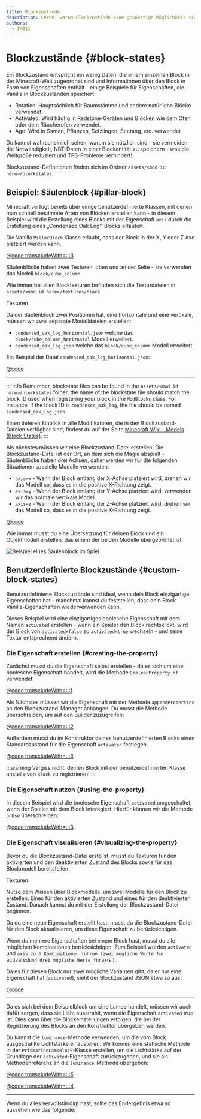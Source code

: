 ```yaml
---
title: Blockzustände
description: Lerne, warum Blockzustände eine großartige Möglichkeit sind, Funktionalität zu deinem Block hinzuzufügen.
authors:
  - IMB11
---
```


# Blockzustände {#block-states}

Ein Blockzustand entspricht ein wenig Daten, die einem einzelnen Block in der Minecraft-Welt zugeordnet sind und Informationen über den Block in Form von Eigenschaften enthält - einige Beispiele für Eigenschaften, die Vanilla in Blockzuständen speichert:

- Rotation: Hauptsächlich für Baumstämme und andere natürliche Blöcke verwendet.
- Activated: Wird häufig in Redstone-Geräten und Blöcken wie dem Ofen oder dem Räucherofen verwendet.
- Age: Wird in Samen, Pflanzen, Setzlingen, Seetang, etc. verwendet

Du kannst wahrscheinlich sehen, warum sie nützlich sind - sie vermeiden die Notwendigkeit, NBT-Daten in einer Blockentität zu speichern - was die Weltgröße reduziert und TPS-Probleme verhindert!

Blockzustand-Definitionen finden sich im Ordner `assets/<mod id here>/blockstates`.

## Beispiel: Säulenblock {#pillar-block}

<!-- Note: This example could be used for a custom recipe types guide, a condensor machine block with a custom "Condensing" recipe? -->

Minecraft verfügt bereits über einige benutzerdefinierte Klassen, mit denen man schnell bestimmte Arten von Blöcken erstellen kann - in diesem Beispiel wird die Erstellung eines Blocks mit der Eigenschaft `axis` durch die Erstellung eines „Condensed Oak Log“-Blocks erläutert.

Die Vanilla `PillarBlock` Klasse erlaubt, dass der Block in der X, Y oder Z Axe platziert werden kann.

@[code transcludeWith=:::3](@/reference/1.21/src/main/java/com/example/docs/block/ModBlocks.java)

Säulenblöcke haben zwei Texturen, oben und an der Seite - sie verwenden das Modell `block/cube_column`.

Wie immer bei allen Blocktexturen befinden sich die Texturdateien in `assets/<mod id here>/textures/block`.

<DownloadEntry visualURL="/assets/develop/blocks/blockstates_0_large.png" downloadURL="/assets/develop/blocks/condensed_oak_log_textures.zip">Texturen</DownloadEntry>

Da der Säulenblock zwei Positionen hat, eine horizontale und eine vertikale, müssen wir zwei separate Modelldateien erstellen:

- `condensed_oak_log_horizontal.json` welche das `block/cube_column_horizontal` Modell erweitert.
- `condensed_oak_log.json` welche das `block/cube_column` Modell erweitert.

Ein Beispiel der Datei `condensed_oak_log_horizontal.json`:

@[code](@/reference/1.21/src/main/resources/assets/fabric-docs-reference/models/block/condensed_oak_log_horizontal.json)

---

::: info
Remember, blockstate files can be found in the `assets/<mod id here>/blockstates` folder, the name of the blockstate file should match the block ID used when registering your block in the `ModBlocks` class. For instance, if the block ID is `condensed_oak_log`, the file should be named `condensed_oak_log.json`.

Einen tieferen Einblick in alle Modifikatoren, die in den Blockzustand-Dateien verfügbar sind, findest du auf der Seite [Minecraft Wiki - Models (Block States)](https://minecraft.wiki/w/Tutorials/Models#Block_states).
:::

Als nächstes müssen wir eine Blockzustand-Datei erstellen. Die Blockzustand-Datei ist der Ort, an dem sich die Magie abspielt - Säulenblöcke haben drei Achsen, daher werden wir für die folgenden Situationen spezielle Modelle verwenden:

- `axis=x` - Wenn der Block entlang der X-Achse platziert wird, drehen wir das Modell so, dass es in die positive X-Richtung zeigt.
- `axis=y` - Wenn der Block entlang der Y-Achse platziert wird, verwenden wir das normale vertikale Modell.
- `axis=z` - Wenn der Block entlang der Z-Achse platziert wird, drehen wir das Modell so, dass es in die positive X-Richtung zeigt.

@[code](@/reference/1.21/src/main/resources/assets/fabric-docs-reference/blockstates/condensed_oak_log.json)

Wie immer musst du eine Übersetzung für deinen Block und ein Objektmodell erstellen, das einem der beiden Modelle übergeordnet ist.

![Beispiel eines Säulenblock im Spiel](/assets/develop/blocks/blockstates_1.png)

## Benutzerdefinierte Blockzustände {#custom-block-states}

Benutzerdefinierte Blockzustände sind ideal, wenn dein Block einzigartige Eigenschaften hat - manchmal kannst du feststellen, dass dein Block Vanilla-Eigenschaften wiederverwenden kann.

Dieses Beispiel wird eine einzigartiges boolesche Eigenschaft mit dem Namen `activated` erstellen - wenn ein Spieler den Block rechtsklickt, wird der Block von `activated=false` zu `activated=true` wechseln - und seine Textur entsprechend ändern.

### Die Eigenschaft erstellen {#creating-the-property}

Zunächst musst du die Eigenschaft selbst erstellen - da es sich um eine boolesche Eigenschaft handelt, wird die Methode `BooleanProperty.of` verwendet.

@[code transcludeWith=:::1](@/reference/1.21/src/main/java/com/example/docs/block/custom/PrismarineLampBlock.java)

Als Nächstes müssen wir die Eigenschaft mit der Methode `appendProperties` an den Blockzustand-Manager anhängen. Du musst die Methode überschreiben, um auf den Builder zuzugreifen:

@[code transcludeWith=:::2](@/reference/1.21/src/main/java/com/example/docs/block/custom/PrismarineLampBlock.java)

Außerdem musst du im Konstruktor deines benutzerdefinierten Blocks einen Standardzustand für die Eigenschaft `activated` festlegen.

@[code transcludeWith=:::3](@/reference/1.21/src/main/java/com/example/docs/block/custom/PrismarineLampBlock.java)

:::warning
Vergiss nicht, deinen Block mit der benutzerdefinierten Klasse anstelle von `Block` zu registrieren!
:::

### Die Eigenschaft nutzen {#using-the-property}

In diesem Beispiel wird die boolesche Eigenschaft `activated` umgeschaltet, wenn der Spieler mit dem Block interagiert. Hierfür können wir die Methode `onUse` überschreiben:

@[code transcludeWith=:::3](@/reference/1.21/src/main/java/com/example/docs/block/custom/PrismarineLampBlock.java)

### Die Eigenschaft visualisieren {#visualizing-the-property}

Bevor du die Blockzustand-Datei erstellst, musst du Texturen für den aktivierten und den deaktivierten Zustand des Blocks sowie für das Blockmodell bereitstellen.

<DownloadEntry visualURL="/assets/develop/blocks/blockstates_2_large.png" downloadURL="/assets/develop/blocks/prismarine_lamp_textures.zip">Texturen</DownloadEntry>

Nutze dein Wissen über Blockmodelle, um zwei Modelle für den Block zu erstellen: Eines für den aktivierten Zustand und eines für den deaktivierten Zustand. Danach kannst du mit der Erstellung der Blockzustand-Datei beginnen.

Da du eine neue Eigenschaft erstellt hast, musst du die Blockzustand-Datei für den Block aktualisieren, um diese Eigenschaft zu berücksichtigen.

Wenn du mehrere Eigenschaften bei einem Block hast, musst du alle möglichen Kombinationen berücksichtigen. Zum Beispiel würden `activated` und `axis zu 6 Kombinationen führen (zwei mögliche Werte für `activated`und drei mögliche Werte für`axis\`).

Da es für diesen Block nur zwei mögliche Varianten gibt, da er nur eine Eigenschaft hat (`activated`), sieht der Blockzustand JSON etwa so aus:

@[code](@/reference/1.21/src/main/resources/assets/fabric-docs-reference/blockstates/prismarine_lamp.json)

---

Da es sich bei dem Beispielblock um eine Lampe handelt, müssen wir auch dafür sorgen, dass sie Licht ausstrahlt, wenn die Eigenschaft `activated` true ist. Dies kann über die Blockeinstellungen erfolgen, die bei der Registrierung des Blocks an den Konstruktor übergeben werden.

Du kannst die `luminance`-Methode verwenden, um die vom Block ausgestrahlte Lichtstärke einzustellen. Wir können eine statische Methode in der `PrismarineLampBlock`-Klasse erstellen, um die Lichtstärke auf der Grundlage der `activated`-Eigenschaft zurückzugeben, und sie als Methodenreferenz an die `luminance`-Methode übergeben:

@[code transcludeWith=:::5](@/reference/1.21/src/main/java/com/example/docs/block/custom/PrismarineLampBlock.java)

@[code transcludeWith=:::4](@/reference/1.21/src/main/java/com/example/docs/block/ModBlocks.java)

---

<!-- Note: This block can be a great starter for a redstone block interactivity page, maybe triggering the blockstate based on redstone input? -->

Wenn du alles vervollständigt hast, sollte das Endergebnis etwa so aussehen wie das folgende:

<VideoPlayer src="/assets/develop/blocks/blockstates_3.webm" title="Prismarine Lamp Block in-game" />
